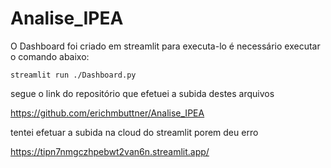 # Analise_IPEA

O Dashboard foi criado em streamlit para executa-lo é necessário executar o comando abaixo:

```
streamlit run ./Dashboard.py

```

segue o link do repositório que efetuei a subida destes arquivos

https://github.com/erichmbuttner/Analise_IPEA

tentei efetuar a subida na cloud do streamlit porem deu erro 

https://tipn7nmgczhpebwt2van6n.streamlit.app/